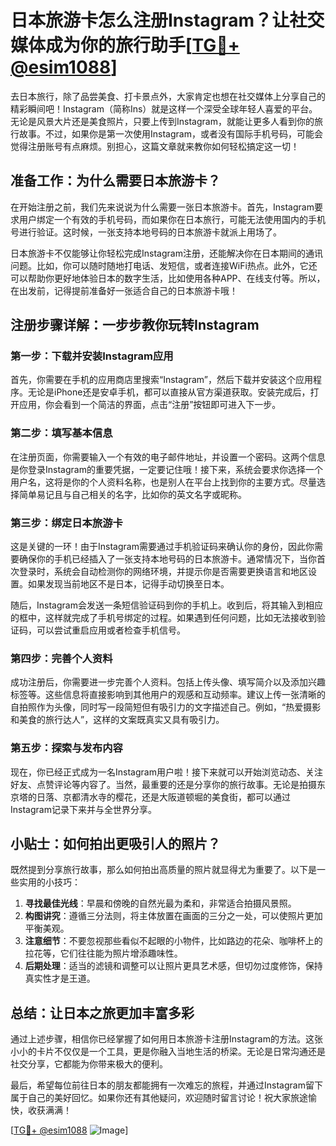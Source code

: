 # 日本旅游卡怎么注册Instagram？让社交媒体成为你的旅行助手[[TG💪+ @esim1088](https://t.me/s/esim1088)]

去日本旅行，除了品尝美食、打卡景点外，大家肯定也想在社交媒体上分享自己的精彩瞬间吧！Instagram（简称Ins）就是这样一个深受全球年轻人喜爱的平台。无论是风景大片还是美食照片，只要上传到Instagram，就能让更多人看到你的旅行故事。不过，如果你是第一次使用Instagram，或者没有国际手机号码，可能会觉得注册账号有点麻烦。别担心，这篇文章就来教你如何轻松搞定这一切！

## 准备工作：为什么需要日本旅游卡？

在开始注册之前，我们先来说说为什么需要一张日本旅游卡。首先，Instagram要求用户绑定一个有效的手机号码，而如果你在日本旅行，可能无法使用国内的手机号进行验证。这时候，一张支持本地号码的日本旅游卡就派上用场了。

日本旅游卡不仅能够让你轻松完成Instagram注册，还能解决你在日本期间的通讯问题。比如，你可以随时随地打电话、发短信，或者连接WiFi热点。此外，它还可以帮助你更好地体验日本的数字生活，比如使用各种APP、在线支付等。所以，在出发前，记得提前准备好一张适合自己的日本旅游卡哦！

## 注册步骤详解：一步步教你玩转Instagram

### 第一步：下载并安装Instagram应用

首先，你需要在手机的应用商店里搜索“Instagram”，然后下载并安装这个应用程序。无论是iPhone还是安卓手机，都可以直接从官方渠道获取。安装完成后，打开应用，你会看到一个简洁的界面，点击“注册”按钮即可进入下一步。

### 第二步：填写基本信息

在注册页面，你需要输入一个有效的电子邮件地址，并设置一个密码。这两个信息是你登录Instagram的重要凭据，一定要记住哦！接下来，系统会要求你选择一个用户名，这将是你的个人资料名称，也是别人在平台上找到你的主要方式。尽量选择简单易记且与自己相关的名字，比如你的英文名字或昵称。

### 第三步：绑定日本旅游卡

这是关键的一环！由于Instagram需要通过手机验证码来确认你的身份，因此你需要确保你的手机已经插入了一张支持本地号码的日本旅游卡。通常情况下，当你首次登录时，系统会自动检测你的网络环境，并提示你是否需要更换语言和地区设置。如果发现当前地区不是日本，记得手动切换至日本。

随后，Instagram会发送一条短信验证码到你的手机上。收到后，将其输入到相应的框中，这样就完成了手机号绑定的过程。如果遇到任何问题，比如无法接收到验证码，可以尝试重启应用或者检查手机信号。

### 第四步：完善个人资料

成功注册后，你需要进一步完善个人资料。包括上传头像、填写简介以及添加兴趣标签等。这些信息将直接影响到其他用户的观感和互动频率。建议上传一张清晰的自拍照作为头像，同时写一段简短但有吸引力的文字描述自己。例如，“热爱摄影和美食的旅行达人”，这样的文案既真实又具有吸引力。

### 第五步：探索与发布内容

现在，你已经正式成为一名Instagram用户啦！接下来就可以开始浏览动态、关注好友、点赞评论等内容了。当然，最重要的还是分享你的旅行故事。无论是拍摄东京塔的日落、京都清水寺的樱花，还是大阪道顿堀的美食街，都可以通过Instagram记录下来并与全世界分享。

## 小贴士：如何拍出更吸引人的照片？

既然提到分享旅行故事，那么如何拍出高质量的照片就显得尤为重要了。以下是一些实用的小技巧：

1. **寻找最佳光线**：早晨和傍晚的自然光最为柔和，非常适合拍摄风景照。
2. **构图讲究**：遵循三分法则，将主体放置在画面的三分之一处，可以使照片更加平衡美观。
3. **注意细节**：不要忽视那些看似不起眼的小物件，比如路边的花朵、咖啡杯上的拉花等，它们往往能为照片增添趣味性。
4. **后期处理**：适当的滤镜和调整可以让照片更具艺术感，但切勿过度修饰，保持真实性才是王道。

## 总结：让日本之旅更加丰富多彩

通过上述步骤，相信你已经掌握了如何用日本旅游卡注册Instagram的方法。这张小小的卡片不仅仅是一个工具，更是你融入当地生活的桥梁。无论是日常沟通还是社交分享，它都能为你带来极大的便利。

最后，希望每位前往日本的朋友都能拥有一次难忘的旅程，并通过Instagram留下属于自己的美好回忆。如果你还有其他疑问，欢迎随时留言讨论！祝大家旅途愉快，收获满满！

[[TG💪+ @esim1088](https://t.me/s/esim1088) ![Image](https://i.postimg.cc/4NQfJmqS/Snipaste-2025-05-13-00-14-12.png)]